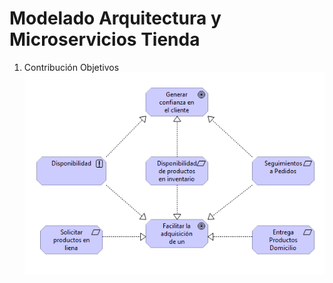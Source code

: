 # Modelado Arquitectura y Microservicios Tienda

  1. Contribución Objetivos
  ![Contribución Objetivos](/Modelo%20Arquitectonico/1.%20Contribucion%20Objetivos.PNG) 

